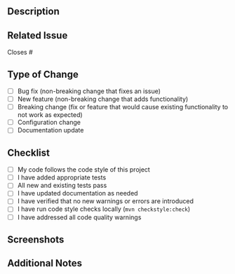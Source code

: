 <!-- Thanks for your contribution! -->
## Description
<!-- Provide a brief description of the changes introduced in this PR -->

## Related Issue
<!-- Link to the issue this PR resolves (if applicable) -->
Closes #

## Type of Change
<!-- Mark the appropriate option with an 'x' -->
- [ ] Bug fix (non-breaking change that fixes an issue)
- [ ] New feature (non-breaking change that adds functionality)
- [ ] Breaking change (fix or feature that would cause existing functionality to not work as expected)
- [ ] Configuration change
- [ ] Documentation update

## Checklist
<!-- Mark items with an 'x' once completed -->
- [ ] My code follows the code style of this project
- [ ] I have added appropriate tests
- [ ] All new and existing tests pass
- [ ] I have updated documentation as needed
- [ ] I have verified that no new warnings or errors are introduced
- [ ] I have run code style checks locally (`mvn checkstyle:check`)
- [ ] I have addressed all code quality warnings

## Screenshots
<!-- If applicable, add screenshots to help explain the change -->

## Additional Notes
<!-- Any other information that is relevant to this PR -->
